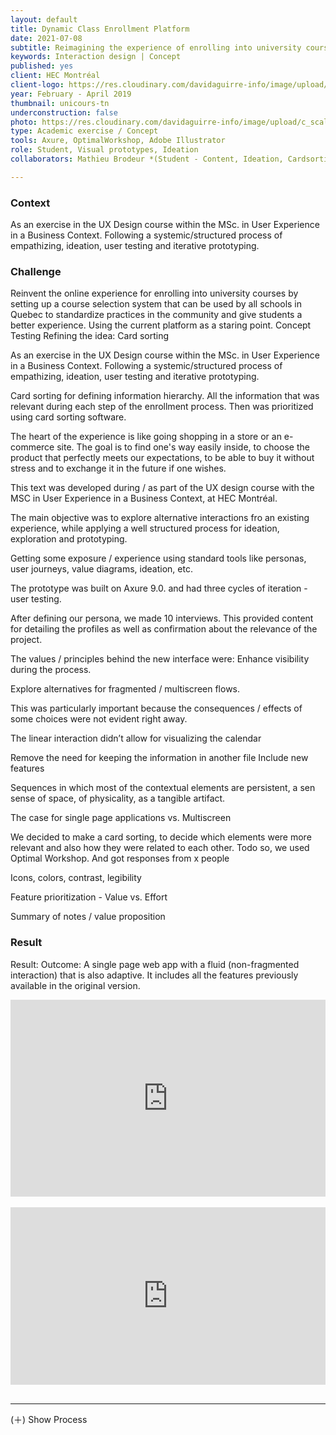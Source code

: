```yaml
---
layout: default
title: Dynamic Class Enrollment Platform
date: 2021-07-08
subtitle: Reimagining the experience of enrolling into university courses through a single-page web application.
keywords: Interaction design | Concept
published: yes
client: HEC Montréal
client-logo: https://res.cloudinary.com/davidaguirre-info/image/upload/v1625501346/Logos/logo-hec_ijors5.png
year: February - April 2019
thumbnail: unicours-tn
underconstruction: false
photo: https://res.cloudinary.com/davidaguirre-info/image/upload/c_scale,w_1000/v1625681280/Unicours/Unicours_Portada2-03_ygwxoo.png
type: Academic exercise / Concept
tools: Axure, OptimalWorkshop, Adobe Illustrator
role: Student, Visual prototypes, Ideation
collaborators: Mathieu Brodeur *(Student - Content, Ideation, Cardsorting)* | , Mehdi Ouazzani (Content, ideation, interviews), Annemarie Lesage

---
```

<div>
<h3 class="article-sub">Context</h3>
<div class="article-text">
<p>As an exercise in the UX Design course within the MSc. in User Experience in a Business Context. Following a systemic/structured process of empathizing, ideation, user testing and iterative prototyping.
</p>
</div>

<h3 class="article-sub">Challenge</h3>
<div class="article-text">
<p>Reinvent the online experience for enrolling into university courses by setting up a course selection system that can be used by all schools in Quebec to standardize practices in the community and give students a better experience. Using the current platform as a staring point.
Concept Testing
Refining the idea: Card sorting

As an exercise in the UX Design course within the MSc. in User Experience in a Business Context. Following a systemic/structured process of empathizing, ideation, user testing and iterative prototyping.

Card sorting for defining information hierarchy.
All the information that was relevant during each step of the enrollment process. Then was prioritized using card sorting software.

The heart of the experience is like going shopping in a store or an e-commerce site. The goal is to find one's way easily inside, to choose the product that perfectly meets our expectations, to be able to buy it without stress and to exchange it in the future if one wishes.

This text was developed during / as part of the UX design course with the MSC in User Experience in a Business Context, at HEC Montréal.

The main objective was to explore alternative interactions fro an existing experience, while applying a well structured process for ideation, exploration and prototyping.

Getting some exposure / experience using standard tools like personas, user journeys, value diagrams, ideation, etc.

The prototype was built on Axure 9.0. and had three cycles of iteration - user testing.

After defining our persona, we made 10 interviews. This provided content for detailing the profiles as well as confirmation about the relevance of the project.

The values / principles behind the new interface were:
Enhance visibility during the process.

Explore alternatives for fragmented / multiscreen flows.

This was particularly important because the consequences / effects of some choices were not evident right away.

The linear interaction didn’t allow for visualizing the calendar

Remove the need for keeping the information in another file
Include new features

Sequences in which most of the contextual elements are persistent, a sen sense of space, of physicality, as a tangible artifact.

The case for single page applications vs. Multiscreen

We decided to make a card sorting, to decide which elements were more relevant and also how they were related to each other. Todo so, we used Optimal Workshop. And got responses from x people

Icons, colors, contrast, legibility

Feature prioritization - Value vs. Effort

Summary of notes / value proposition

</p>
</div>

<h3 class="article-sub">Result</h3>
<div class="article-text">
<p>Result: Outcome: A single page web app with a fluid (non-fragmented interaction) that is also adaptive. It includes all the features previously available in the original version.</p>
</div>

<div style="padding:62.5% 0 0 0;position:relative;"><iframe src="https://player.vimeo.com/video/583841479?badge=0&amp;autopause=0&amp;player_id=0&amp;app_id=58479" frameborder="0" allow="autoplay; fullscreen; picture-in-picture" allowfullscreen style="position:absolute;top:0;left:0;width:100%;height:100%;" title="Video Mobile Unicours"></iframe></div><script src="https://player.vimeo.com/api/player.js"></script>
<br>
  <div style="padding:56.25% 0 0 0;position:relative;"><iframe src="https://player.vimeo.com/video/583978982?badge=0&amp;autopause=0&amp;player_id=0&amp;app_id=58479" frameborder="0" allow="autoplay; fullscreen; picture-in-picture" allowfullscreen style="position:absolute;top:0;left:0;width:100%;height:100%;" title="Course Enrollment - Flow"></iframe></div><script src="https://player.vimeo.com/api/player.js"></script>
<br>


<hr id="process-start">
<div id="toggle">
<div class="process-toggle-title"><span class="competencies-title-process"><span id="showhide">(&#xFF0B;) Show</span> Process<span class="down-arrow-accordion-process"></span></span></div>
</div>
<div id="process-content" style="display: none">

<div class="scrollspy">
<nav id="navbar-example2" class="navbar navbar-light bg-light px-3">
  <a class="navbar-brand process-index-title" href="#process-start">Process Index</a>
  <ol class="nav nav-pills">
    <li class="nav-item">
      <a class="process-index-subtitle" href="#scrollspyIndex1">Specifying a User Persona</a>
    </li>
    <li class="nav-item">
      <a class="process-index-subtitle" href="#scrollspyIndex2">Ideation & concept development</a>
    </li>
    <li class="nav-item">
      <a class="process-index-subtitle" href="#scrollspyIndex3">Design iterations</a>
 </li>
    <li class="nav-item">
      <a class="process-index-subtitle" href="#scrollspyIndex4">UI Modelling (Prototype)</a>
    </li>
  </ol>

<a class="hide-process-scrollspy"  href="#">(Back to top)</a>
</nav>
</div>


<h3 class= "stage-title"  id="scrollspyIndex1">1. Specifying a User Persona</h3>

<div class="figure">
    <div class='figure-caption'>
        Persona
    </div>
<img class="stage-photo" src="https://res.cloudinary.com/davidaguirre-info/image/upload/c_scale,w_1000/v1624568434/Unicours/presentation_Unicours_1_2_persona_tp0rhb.jpg" style="width: 100%">
</div>

<div class="figure">
    <div class='figure-caption'>
        Experience Sequence
    </div>
<img class="stage-photo" src="https://res.cloudinary.com/davidaguirre-info/image/upload/c_scale,w_1000/v1625675748/Unicours/Experience_Map_-_Mis_ensamble-06_ntucyj.png" style="width:100%">
</div>

<div class="figure">
    <div class='figure-caption'>
        Experience Sequence
    </div>
<img class="stage-photo" src="https://res.cloudinary.com/davidaguirre-info/image/upload/c_scale,w_1200/v1624568434/Unicours/presentation_Unicours_1_3._Exp_copy_esmdaw.jpg" style="width:100%">
</div>




<h3 class= "stage-title"  id="scrollspyIndex2">2. Ideation & Concept Development</h3>

<div class="figure">
    <div class='figure-caption'>
        Scope
    </div>
<img class="stage-photo" src="https://res.cloudinary.com/davidaguirre-info/image/upload/c_scale,w_500/v1625711042/Unicours/Inscription-cours-dessin_dvoqzf.png" style="display: block;
width: 80%;margin-left: auto;margin-right: auto;">
</div>


<div class="figure">
    <div class='figure-caption'>
        Ideas 1
    </div>
<img class="stage-photo" src="https://res.cloudinary.com/davidaguirre-info/image/upload/c_scale,w_1000/v1626301119/Unicours/Value_proposition_canvas-07_syjaib.png" style="width: 100%">
</div>

<div class="figure">
    <div class='figure-caption'>
        Ideas 1
    </div>
<img class="stage-photo" src="https://res.cloudinary.com/davidaguirre-info/image/upload/c_scale,w_1000/v1626301789/Unicours/IMG_1169_emaei9.jpg" style="width: 100%">
</div>


<!-- <div class="figure">
    <div class='figure-caption'>
        Concept
    </div>
<img class="stage-photo" src="https://res.cloudinary.com/davidaguirre-info/image/upload/v1628261139/Unicours/Illustrations_xazyrm.jpg" style="display: block;
width: 80%;margin-left: auto;margin-right: auto;">
</div> -->

<div class="figure">
    <div class='figure-caption'>
        Idea prioritisation
    </div>
<img class="stage-photo" src="https://res.cloudinary.com/davidaguirre-info/image/upload/c_scale,w_1000/v1625675731/Unicours/Priorisation-05_erb6au.png" style="width: 100%">
</div>



<h3 class= "stage-title"  id="scrollspyIndex3">3. Design Iterations</h3>

<div class="figure">
    <div class='figure-caption'>
        Card Sorting
    </div>
<img class="stage-photo" src="https://res.cloudinary.com/davidaguirre-info/image/upload/c_scale,w_1000/v1625711479/Unicours/cardsorting_unicours-07_ccd7ra.png" style="width: 100%">
</div>

<div class="figure">
    <div class='figure-caption'>
        Sketches
    </div>
<img class="stage-photo" src="https://res.cloudinary.com/davidaguirre-info/image/upload/c_scale,w_1000/v1628258593/Unicours/Unicours_sketches-06_ht3tlz.png" style="width: 100%;">
</div>

<div class="figure">
    <div class='figure-caption'>
        Concept
    </div>
<img class="stage-photo" src="https://res.cloudinary.com/davidaguirre-info/image/upload/c_scale,w_1000/v1624568431/Unicours/Grid-01_baurqb.png" style="width: 100%;">
</div>


<div class="figure">
    <div class='figure-caption'>
        Calendar layout
    </div>
<img class="stage-photo" src="https://res.cloudinary.com/davidaguirre-info/image/upload/c_scale,w_1000/v1625715222/Unicours/Calendrier_unicours_options-01_p9hcix.png" style="width: 100%">
</div>

<div class="figure">
      <div class='figure-caption'>
          Icon design
      </div>
<img class="stage-photo" src="https://res.cloudinary.com/davidaguirre-info/image/upload/c_scale,w_1000/v1625713959/Unicours/Iconos-02-01_iza7sa.png" style="width: 100%">
</div>


<div class="figure">
    <div class='figure-caption'>
        Usability Bastien
    </div>
<img class="stage-photo" src="https://res.cloudinary.com/davidaguirre-info/image/upload/v1625670741/Unicours/Screenshot_Unicours_z20s23.jpg" style="width: 100%;">
</div>

<h3 class= "stage-title" id="scrollspyIndex4">4. UI Modelling (Prototype)</h3>

<div class="figure">
    <div class='figure-caption'>
        Screenshoot
    </div>

<img class="stage-photo" src="https://res.cloudinary.com/davidaguirre-info/image/upload/c_scale,w_1000/v1628257333/Unicours/Screen_Shot_2021-07-07_at_14.24.08_wr7l4t.png" style="width: 100%;">
</div>


<div class="figure">
    <div class='figure-caption'>
        Screenshoot
    </div>
<img class="stage-photo" src="https://res.cloudinary.com/davidaguirre-info/image/upload/c_scale,w_1000/v1624568438/Unicours/Screen_Shot_2019-04-08_at_7.28.57_PM_u5z8as.png" style="width: 100%;">
</div>


https://et35qh.axshare.com/#g=1&p=principale__post-tests_&c=1









</div>

